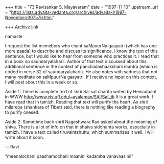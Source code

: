 +++
title = "73 Ravisankar S. Mayavaram"
date = "1997-11-10"
upstream_url = "https://lists.advaita-vedanta.org/archives/advaita-l/1997-November/007576.html"

+++
[Archive link](https://lists.advaita-vedanta.org/archives/advaita-l/1997-November/007576.html)

namaste

I request the list memebers who chant saMpuurNa gaayatri (which has one
more paada) to describe and discuss its significance. I know the text
of this sentence, but I would like to hear from someone who practices
it. I read that in a book on saundaryalaharii. Author of that text
discussed about this additional sentence in the context of
panchadashaaksharii mantra (which is coded in verse 32 of
saundaryalaharii). He also notes with sadness that not many
meditate on saMpuurNa gaayatri. If I receive no input on this
context, I will post about this in a week or so.


Aside 1: There is complete text of shrii Sai sat charita writen by
Hemadpant in WWW
http://www.cis.ufl.edu/~ayalaman/SAI/SaiLib
It is  a great work. I have read that in tamizh. Reading that text will
purify the heart. As shrii milarepa (shankara of Tibet) said, there is
nothing like reading a biography to purify oneself.


Aside 2: Sometime back shrii Nageshwara Rao asked about the meaning
of shiva. There is a lot of info on that in shaiva siddhanta works,
especially in tamizh. I have a text called tiruvaintzhuttu, which
summarizes it well. I will write about it soon.

--
Ravi

"meenalochani paashamochani maanini kadamba vanavaasinii"

